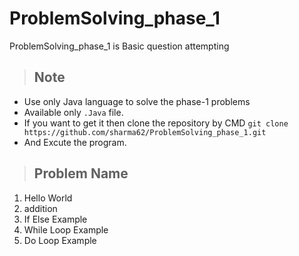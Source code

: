 # ProblemSolving_phase_1
ProblemSolving_phase_1 is Basic question attempting 

> ## Note 
*  Use only Java language to solve the phase-1 problems
*  Available only `.Java` file.
*  If you want to get it then clone the repository by CMD `git clone https://github.com/sharma62/ProblemSolving_phase_1.git`
*  And Excute the program.


> ## Problem Name 
1. Hello World
2. addition
3. If Else Example 
4. While Loop Example  
5. Do Loop Example  
